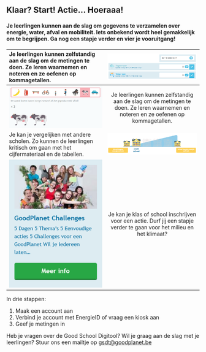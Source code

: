 ## Klaar? Start! Actie… Hoeraaa! 
#### Je leerlingen kunnen aan de slag om gegevens te verzamelen over energie, water, afval en mobiliteit. Iets onbekend wordt heel gemakkelijk om te begrijpen. Ga nog een stapje verder en vier je vooruitgang! 
 
| Je leerlingen kunnen zelfstandig aan de slag om de metingen te doen. Ze leren waarnemen en noteren en ze oefenen op kommagetallen.	| ![](https://github.com/GoodPlanetBelgium/text_GSDT/raw/main/images/meters%20water%202.PNG)    | 
| :------------- | :----------: | 
| ![](https://github.com/GoodPlanetBelgium/text_GSDT/raw/main/images/grafiek%20afval%20koeien%20klein.PNG)       | Je leerlingen kunnen zelfstandig aan de slag om de metingen te doen. Ze leren waarnemen en noteren en ze oefenen op kommagetallen.    | 
| Je kan je vergelijken met andere scholen. Zo kunnen de leerlingen kritisch om gaan met het cijfermateriaal en de tabellen.	   |  ![](https://github.com/GoodPlanetBelgium/text_GSDT/raw/main/images/vergelijking%20school%20klein.png)  |
|  ![](https://github.com/GoodPlanetBelgium/text_GSDT/raw/main/images/actie%20GP%20challenges.PNG) |   	Je kan je klas of school inschrijven voor een actie. Durf jij een stapje verder te gaan voor het milieu en het klimaat? |

In drie stappen:
1.	Maak een account aan
2.	Verbind je account met EnergieID of vraag een kiosk aan
3.	Geef je metingen in	   

Heb je vragen over de Good School Digitool? Wil je graag aan de slag met je leerlingen? Stuur ons een mailtje op gsdt@goodplanet.be
